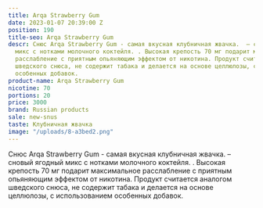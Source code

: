```yaml
---
title: Arqa Strawberry Gum
date: 2023-01-07 20:39:00 Z
position: 190
title-seo: Arqa Strawberry Gum
descr: Снюс Arqa Strawberry Gum - самая вкусная клубничная жвачка.  – сновый ягодный
  микс с нотками молочного коктейля. . Высокая крепость 70 мг подарит максимальное
  расслабление с приятным опьяняющим эффектом от никотина. Продукт считается аналогом
  шведского снюса, не содержит табака и делается на основе целлюлозы, с использованием
  особенных добавок.
product-name: Arqa Strawberry Gum
nicotine: 70
portions: 20
price: 3000
brand: Russian products
sale: new-snus
taste: Клубничная жвачка
image: "/uploads/8-a3bed2.png"
---
```


Снюс Arqa Strawberry Gum - самая вкусная клубничная жвачка.  – сновый ягодный микс с нотками молочного коктейля. . Высокая крепость 70 мг подарит максимальное расслабление с приятным опьяняющим эффектом от никотина. Продукт считается аналогом шведского снюса, не содержит табака и делается на основе целлюлозы, с использованием особенных добавок.